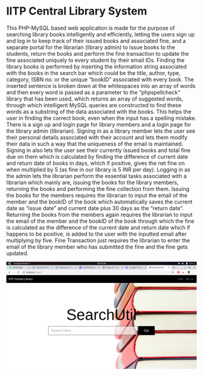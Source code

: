 # IITP Central Library System

This PHP-MySQL based web application is made for the purpose of searching library
books intelligently and efficiently, letting the users sign up and log in to keep track of
their issued books and associated fine, and a separate portal for the librarian (library
admin) to issue books to the students, return the books and perform the fine
transaction to update the fine associated uniquely to every student by their email IDs.
Finding the library books is performed by inserting the information string associated
with the books in the search bar which could be the title, author, type, category, ISBN
no. or the unique “bookID” associated with every book. The inserted sentence is
broken down at the whitespaces into an array of words and then every word is
passed as a parameter to the “phpspellcheck” library that has been used, which
returns an array of suggested words, through which intelligent MySQL queries are
constructed to find these words as a substring of the data associated with the books.
This helps the user in finding the correct book, even when the input has a spelling
mistake.
There is a sign up and login page for library members and a login page for the library
admin (librarian). Signing in as a library member lets the user see their personal
details associated with their account and lets them modify their data in such a way
that the uniqueness of the email is maintained. Signing in also lets the user see their
currently issued books and total fine due on them which is calculated by finding the
difference of current date and return date of books in days, which if positive, gives the
net fine on when multiplied by 5 (as fine in our library is 5 INR per day).
Logging in as the admin lets the librarian perform the essential tasks associated with
a librarian which mainly are, issuing the books for the library members, returning the
books and performing the fine collection from them.
Issuing the books for the members requires the librarian to input the email of the
member and the bookID of the book which automatically saves the current date as
“issue date” and current date plus 30 days as the “return date”.
Returning the books from the members again requires the librarian to input the email
of the member and the bookID of the book through which the fine is calculated as the
difference of the current date and return date which if happens to be positive, is
added to the user with the inputted email after multiplying by five.
Fine Transaction just requires the librarian to enter the email of the library member
who has submitted the fine and the fine gets updated.

![Screenshot](Images/1.png)
